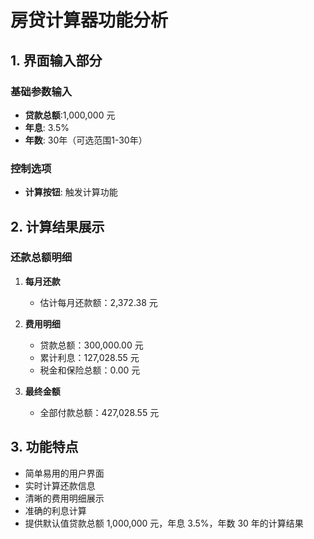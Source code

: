 # 房贷计算器功能分析

## 1. 界面输入部分

### 基础参数输入
- **贷款总额**:1,000,000 元
- **年息**: 3.5%
- **年数**: 30年（可选范围1-30年）

### 控制选项
- **计算按钮**: 触发计算功能

## 2. 计算结果展示

### 还款总额明细
1. **每月还款**
   - 估计每月还款额：2,372.38 元

2. **费用明细**
   - 贷款总额：300,000.00 元
   - 累计利息：127,028.55 元
   - 税金和保险总额：0.00 元

3. **最终金额**
   - 全部付款总额：427,028.55 元

## 3. 功能特点

- 简单易用的用户界面
- 实时计算还款信息
- 清晰的费用明细展示
- 准确的利息计算
- 提供默认值贷款总额 1,000,000 元，年息 3.5%，年数 30 年的计算结果